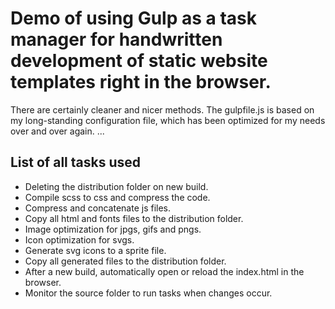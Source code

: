 # Demo of using Gulp as a task manager for handwritten development of static website templates right in the browser.
There are certainly cleaner and nicer methods. The gulpfile.js is based on my long-standing configuration file, which has been optimized for my needs over and over again. ...

## List of all tasks used
- Deleting the distribution folder on new build.
- Compile scss to css and compress the code.
- Compress and concatenate js files.
- Copy all html and fonts files to the distribution folder.
- Image optimization for jpgs, gifs and pngs.
- Icon optimization for svgs.
- Generate svg icons to a sprite file.
- Copy all generated files to the distribution folder.
- After a new build, automatically open or reload the index.html in the browser.
- Monitor the source folder to run tasks when changes occur.